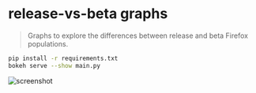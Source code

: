 # release-vs-beta graphs
> Graphs to explore the differences between release and beta Firefox populations.

```sh
pip install -r requirements.txt
bokeh serve --show main.py
```

![screenshot](https://cloud.githubusercontent.com/assets/1616846/14883569/c05f772e-0d36-11e6-9fd6-a93dbbb69dd8.png)
